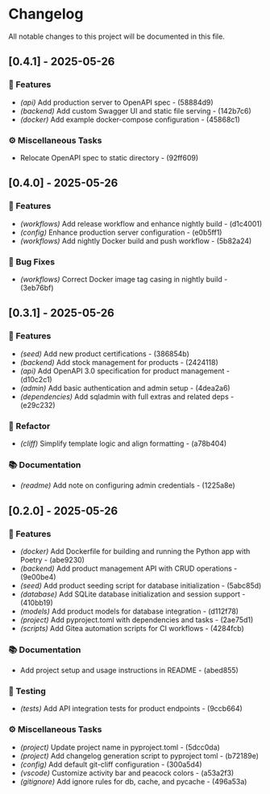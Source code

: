 # Changelog

All notable changes to this project will be documented in this file.

## [0.4.1] - 2025-05-26

### 🚀 Features

- *(api)* Add production server to OpenAPI spec - (58884d9)
- *(backend)* Add custom Swagger UI and static file serving - (142b7c6)
- *(docker)* Add example docker-compose configuration - (45868c1)

### ⚙️ Miscellaneous Tasks

- Relocate OpenAPI spec to static directory - (92ff609)

## [0.4.0] - 2025-05-26

### 🚀 Features

- *(workflows)* Add release workflow and enhance nightly build - (d1c4001)
- *(config)* Enhance production server configuration - (e0b5ff1)
- *(workflows)* Add nightly Docker build and push workflow - (5b82a24)

### 🐛 Bug Fixes

- *(workflows)* Correct Docker image tag casing in nightly build - (3eb76bf)

## [0.3.1] - 2025-05-26

### 🚀 Features

- *(seed)* Add new product certifications - (386854b)
- *(backend)* Add stock management for products - (2424118)
- *(api)* Add OpenAPI 3.0 specification for product management - (d10c2c1)
- *(admin)* Add basic authentication and admin setup - (4dea2a6)
- *(dependencies)* Add sqladmin with full extras and related deps - (e29c232)

### 🚜 Refactor

- *(cliff)* Simplify template logic and align formatting - (a78b404)

### 📚 Documentation

- *(readme)* Add note on configuring admin credentials - (1225a8e)

## [0.2.0] - 2025-05-26

### 🚀 Features

- *(docker)* Add Dockerfile for building and running the Python app with Poetry - (abe9230)
- *(backend)* Add product management API with CRUD operations - (9e00be4)
- *(seed)* Add product seeding script for database initialization - (5abc85d)
- *(database)* Add SQLite database initialization and session support - (410bb19)
- *(models)* Add product models for database integration - (d112f78)
- *(project)* Add pyproject.toml with dependencies and tasks - (2ae75d1)
- *(scripts)* Add Gitea automation scripts for CI workflows - (4284fcb)

### 📚 Documentation

- Add project setup and usage instructions in README - (abed855)

### 🧪 Testing

- *(tests)* Add API integration tests for product endpoints - (9ccb664)

### ⚙️ Miscellaneous Tasks

- *(project)* Update project name in pyproject.toml - (5dcc0da)
- *(project)* Add changelog generation script to pyproject toml - (b72189e)
- *(config)* Add default git-cliff configuration - (300a5d4)
- *(vscode)* Customize activity bar and peacock colors - (a53a2f3)
- *(gitignore)* Add ignore rules for db, cache, and pycache - (496a53a)


